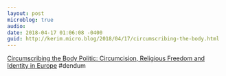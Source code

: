 ```yaml
---
layout: post
microblog: true
audio: 
date: 2018-04-17 01:06:08 -0400
guid: http://kerim.micro.blog/2018/04/17/circumscribing-the-body.html
---
```

[Circumscribing the Body Politic: Circumcision, Religious Freedom and Identity in Europe](https://religionfactor.net/2018/03/29/circumscribing-the-body-politic-circumcision-religious-freedom-and-identity-in-europe/) #dendum
